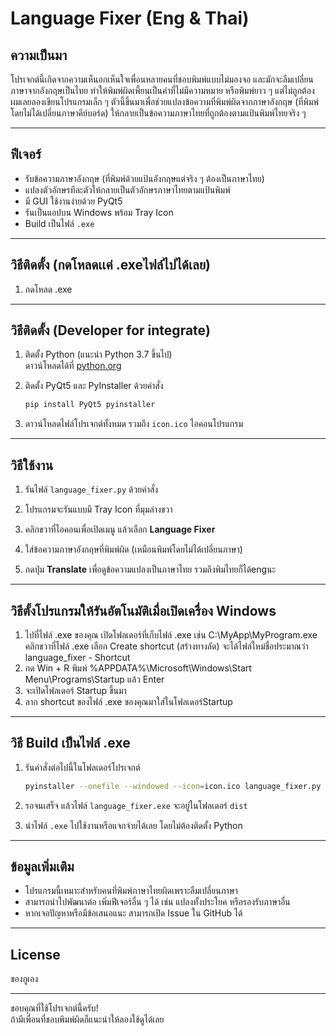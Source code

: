 
# Language Fixer (Eng & Thai)

## ความเป็นมา

โปรเจกต์นี้เกิดจากความเห็นอกเห็นใจเพื่อนหลายคนที่ชอบพิมพ์แบบไม่มองจอ และมักจะลืมเปลี่ยนภาษาจากอังกฤษเป็นไทย ทำให้พิมพ์ผิดเพี้ยนเป็นคำที่ไม่มีความหมาย หรือพิมพ์ยาว ๆ แต่ไม่ถูกต้อง ผมเลยลองเขียนโปรแกรมเล็ก ๆ ตัวนี้ขึ้นมาเพื่อช่วยแปลงข้อความที่พิมพ์ผิดจากภาษาอังกฤษ (ที่พิมพ์โดยไม่ได้เปลี่ยนภาษาคีย์บอร์ด) ให้กลายเป็นข้อความภาษาไทยที่ถูกต้องตามแป้นพิมพ์ไทยจริง ๆ

---

## ฟีเจอร์

- รับข้อความภาษาอังกฤษ (ที่พิมพ์ด้วยแป้นอังกฤษแต่จริง ๆ ต้องเป็นภาษาไทย)
- แปลงตัวอักษรทีละตัวให้กลายเป็นตัวอักษรภาษาไทยตามแป้นพิมพ์
- มี GUI ใช้งานง่ายด้วย PyQt5
- รันเป็นแอปบน Windows พร้อม Tray Icon
- Build เป็นไฟล์ `.exe`

---
## วิธีติดตั้ง (กดโหลดเเค่ .exeไฟล์ไปได้เลย)

1. กดโหลด .exe 
---

## วิธีติดตั้ง (Developer for integrate)

1. ติดตั้ง Python (แนะนำ Python 3.7 ขึ้นไป)  
   ดาวน์โหลดได้ที่ [python.org](https://www.python.org/downloads/)

2. ติดตั้ง PyQt5 และ PyInstaller ด้วยคำสั่ง

   ```bash
   pip install PyQt5 pyinstaller
   ```

3. ดาวน์โหลดไฟล์โปรเจกต์ทั้งหมด รวมถึง `icon.ico` ไอคอนโปรแกรม

---

## วิธีใช้งาน

1. รันไฟล์ `language_fixer.py` ด้วยคำสั่ง


2. โปรแกรมจะรันแบบมี Tray Icon ที่มุมล่างขวา

3. คลิกขวาที่ไอคอนเพื่อเปิดเมนู แล้วเลือก **Language Fixer**

4. ใส่ข้อความภาษาอังกฤษที่พิมพ์ผิด (เหมือนพิมพ์โดยไม่ได้เปลี่ยนภาษา)

5. กดปุ่ม **Translate** เพื่อดูข้อความแปลงเป็นภาษาไทย รวมถึงพิมไทยก็ได้engนะ

----
## วิธีตั้งโปรแกรมให้รันอัตโนมัติเมื่อเปิดเครื่อง Windows
1. ไปที่ไฟล์ .exe ของคุณ
เปิดโฟลเดอร์ที่เก็บไฟล์ .exe เช่น C:\MyApp\MyProgram.exe
คลิกขวาที่ไฟล์ .exe
เลือก Create shortcut (สร้างทางลัด)
จะได้ไฟล์ใหม่ชื่อประมาณว่า language_fixer - Shortcut
2. กด Win + R พิมพ์ %APPDATA%\Microsoft\Windows\Start Menu\Programs\Startup แล้ว Enter
3. จะเปิดโฟลเดอร์ Startup ขึ้นมา
4. ลาก shortcut ของไฟล์ .exe ของคุณมาใส่ในโฟลเดอร์Startup
----

## วิธี Build เป็นไฟล์ .exe

1. รันคำสั่งต่อไปนี้ในโฟลเดอร์โปรเจกต์

   ```bash
   pyinstaller --onefile --windowed --icon=icon.ico language_fixer.py
   ```

2. รอจนเสร็จ แล้วไฟล์ `language_fixer.exe` จะอยู่ในโฟลเดอร์ `dist`

3. นำไฟล์ `.exe` ไปใช้งานหรือแจกจ่ายได้เลย โดยไม่ต้องติดตั้ง Python

---


## ข้อมูลเพิ่มเติม

- โปรแกรมนี้เหมาะสำหรับคนที่พิมพ์ภาษาไทยผิดเพราะลืมเปลี่ยนภาษา  
- สามารถนำไปพัฒนาต่อ เพิ่มฟีเจอร์อื่น ๆ ได้ เช่น แปลงทั้งประโยค หรือรองรับภาษาอื่น  
- หากเจอปัญหาหรือมีข้อเสนอแนะ สามารถเปิด Issue ใน GitHub ได้

---

## License

ของกูเอง

---

ขอบคุณที่ใช้โปรเจกต์นี้ครับ!  
ถ้ามีเพื่อนที่ชอบพิมพ์ผิดก็แนะนำให้ลองใช้ดูได้เลย
